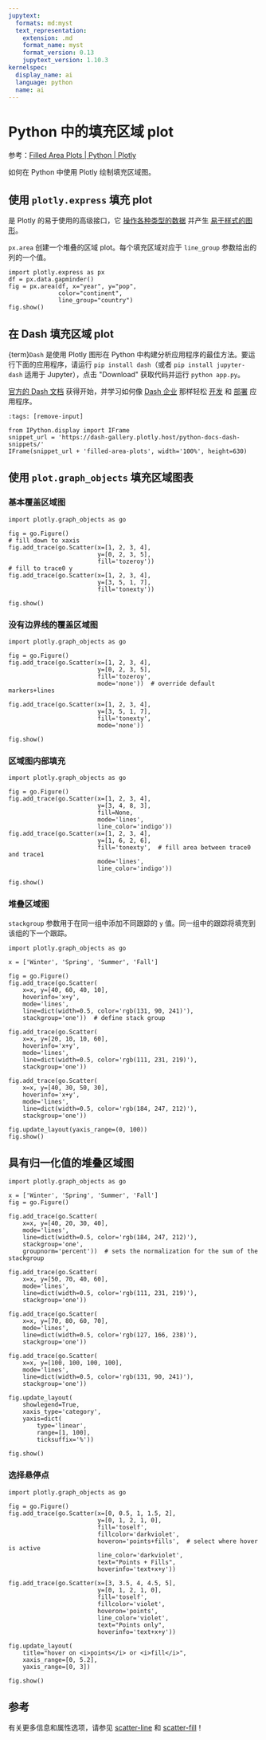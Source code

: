 ```yaml
---
jupytext:
  formats: md:myst
  text_representation:
    extension: .md
    format_name: myst
    format_version: 0.13
    jupytext_version: 1.10.3
kernelspec:
  display_name: ai
  language: python
  name: ai
---
```


# Python 中的填充区域 plot

参考：[Filled Area Plots | Python | Plotly](https://plotly.com/python/filled-area-plots/)

如何在 Python 中使用 Plotly 绘制填充区域图。

## 使用 `plotly.express` 填充 plot

[](plotly:plotly-express) 是 Plotly 的易于使用的高级接口，它 [操作各种类型的数据](plotly:px-arguments) 并产生 [易于样式的图形](plotly:styling-plotly-express)。

`px.area` 创建一个堆叠的区域 plot。每个填充区域对应于 `line_group` 参数给出的列的一个值。

```{code-cell} ipython3
import plotly.express as px
df = px.data.gapminder()
fig = px.area(df, x="year", y="pop",
              color="continent",
              line_group="country")
fig.show()
```

## 在 Dash 填充区域 plot

{term}`Dash` 是使用 Plotly 图形在 Python 中构建分析应用程序的最佳方法。要运行下面的应用程序，请运行 `pip install dash`（或者 `pip install jupyter-dash` 适用于 Jupyter），点击 "Download" 获取代码并运行 `python app.py`。

[官方的 Dash 文档](https://dash.plotly.com/installation) 获得开始，并学习如何像 [Dash 企业](https://plotly.com/dash/) 那样轻松 [开发](https://plotly.com/dash/design-kit/) 和 [部署](https://plotly.com/dash/app-manager/) 应用程序。

```{code-cell} ipython3
:tags: [remove-input]

from IPython.display import IFrame
snippet_url = 'https://dash-gallery.plotly.host/python-docs-dash-snippets/'
IFrame(snippet_url + 'filled-area-plots', width='100%', height=630)
```

## 使用 `plot.graph_objects` 填充区域图表

### 基本覆盖区域图

```{code-cell} ipython3
import plotly.graph_objects as go

fig = go.Figure()
# fill down to xaxis
fig.add_trace(go.Scatter(x=[1, 2, 3, 4],
                         y=[0, 2, 3, 5],
                         fill='tozeroy'))
# fill to trace0 y
fig.add_trace(go.Scatter(x=[1, 2, 3, 4],
                         y=[3, 5, 1, 7],
                         fill='tonexty'))

fig.show()
```

### 没有边界线的覆盖区域图

```{code-cell} ipython3
import plotly.graph_objects as go

fig = go.Figure()
fig.add_trace(go.Scatter(x=[1, 2, 3, 4],
                         y=[0, 2, 3, 5],
                         fill='tozeroy',
                         mode='none'))  # override default markers+lines

fig.add_trace(go.Scatter(x=[1, 2, 3, 4],
                         y=[3, 5, 1, 7],
                         fill='tonexty',
                         mode='none'))

fig.show()
```

### 区域图内部填充

```{code-cell} ipython3
import plotly.graph_objects as go

fig = go.Figure()
fig.add_trace(go.Scatter(x=[1, 2, 3, 4],
                         y=[3, 4, 8, 3],
                         fill=None,
                         mode='lines',
                         line_color='indigo'))
fig.add_trace(go.Scatter(x=[1, 2, 3, 4],
                         y=[1, 6, 2, 6],
                         fill='tonexty',  # fill area between trace0 and trace1
                         mode='lines',
                         line_color='indigo'))

fig.show()
```

### 堆叠区域图

`stackgroup` 参数用于在同一组中添加不同跟踪的 `y` 值。同一组中的跟踪将填充到该组的下一个跟踪。

```{code-cell} ipython3
import plotly.graph_objects as go

x = ['Winter', 'Spring', 'Summer', 'Fall']

fig = go.Figure()
fig.add_trace(go.Scatter(
    x=x, y=[40, 60, 40, 10],
    hoverinfo='x+y',
    mode='lines',
    line=dict(width=0.5, color='rgb(131, 90, 241)'),
    stackgroup='one'))  # define stack group

fig.add_trace(go.Scatter(
    x=x, y=[20, 10, 10, 60],
    hoverinfo='x+y',
    mode='lines',
    line=dict(width=0.5, color='rgb(111, 231, 219)'),
    stackgroup='one'))

fig.add_trace(go.Scatter(
    x=x, y=[40, 30, 50, 30],
    hoverinfo='x+y',
    mode='lines',
    line=dict(width=0.5, color='rgb(184, 247, 212)'),
    stackgroup='one'))

fig.update_layout(yaxis_range=(0, 100))
fig.show()
```

## 具有归一化值的堆叠区域图

```{code-cell} ipython3
import plotly.graph_objects as go

x = ['Winter', 'Spring', 'Summer', 'Fall']
fig = go.Figure()

fig.add_trace(go.Scatter(
    x=x, y=[40, 20, 30, 40],
    mode='lines',
    line=dict(width=0.5, color='rgb(184, 247, 212)'),
    stackgroup='one',
    groupnorm='percent'))  # sets the normalization for the sum of the stackgroup

fig.add_trace(go.Scatter(
    x=x, y=[50, 70, 40, 60],
    mode='lines',
    line=dict(width=0.5, color='rgb(111, 231, 219)'),
    stackgroup='one'))

fig.add_trace(go.Scatter(
    x=x, y=[70, 80, 60, 70],
    mode='lines',
    line=dict(width=0.5, color='rgb(127, 166, 238)'),
    stackgroup='one'))
    
fig.add_trace(go.Scatter(
    x=x, y=[100, 100, 100, 100],
    mode='lines',
    line=dict(width=0.5, color='rgb(131, 90, 241)'),
    stackgroup='one'))

fig.update_layout(
    showlegend=True,
    xaxis_type='category',
    yaxis=dict(
        type='linear',
        range=[1, 100],
        ticksuffix='%'))

fig.show()
```

### 选择悬停点

```{code-cell} ipython3
import plotly.graph_objects as go

fig = go.Figure()
fig.add_trace(go.Scatter(x=[0, 0.5, 1, 1.5, 2],
                         y=[0, 1, 2, 1, 0],
                         fill='toself',
                         fillcolor='darkviolet',
                         hoveron='points+fills',  # select where hover is active
                         line_color='darkviolet',
                         text="Points + Fills",
                         hoverinfo='text+x+y'))

fig.add_trace(go.Scatter(x=[3, 3.5, 4, 4.5, 5],
                         y=[0, 1, 2, 1, 0],
                         fill='toself',
                         fillcolor='violet',
                         hoveron='points',
                         line_color='violet',
                         text="Points only",
                         hoverinfo='text+x+y'))

fig.update_layout(
    title="hover on <i>points</i> or <i>fill</i>",
    xaxis_range=[0, 5.2],
    yaxis_range=[0, 3])

fig.show()
```

## 参考

有关更多信息和属性选项，请参见 [scatter-line](https://plotly.com/python/reference/scatter/#scatter-line) 和 [scatter-fill](https://plotly.com/python/reference/scatter/#scatter-fill)！
